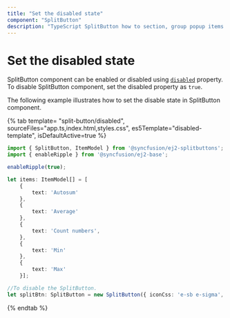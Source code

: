 ```yaml
---
title: "Set the disabled state"
component: "SplitButton"
description: "TypeScript SplitButton how to section, group popup items using list view component, dialog open on popup item click."
---
```


# Set the disabled state

SplitButton component can be enabled or disabled using [`disabled`](../../api/split-button#disabled) property. To disable SplitButton component, set the disabled
property as `true`.

The following example illustrates how to set the disable state in SplitButton component.

{% tab template= "split-button/disabled", sourceFiles="app.ts,index.html,styles.css",
es5Template="disabled-template", isDefaultActive=true %}

```typescript
import { SplitButton, ItemModel } from '@syncfusion/ej2-splitbuttons';
import { enableRipple } from '@syncfusion/ej2-base';

enableRipple(true);

let items: ItemModel[] = [
    {
        text: 'Autosum'
    },
    {
        text: 'Average'
    },
    {
        text: 'Count numbers',
    },
    {
        text: 'Min'
    },
    {
        text: 'Max'
    }];

//To disable the SplitButton.
let splitBtn: SplitButton = new SplitButton({ iconCss: 'e-sb e-sigma', items: items, disabled: true }, '#iconbutton');
```

{% endtab %}